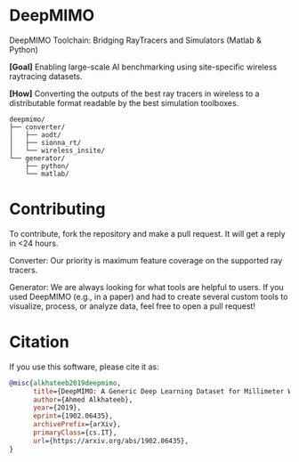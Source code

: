 # DeepMIMO
DeepMIMO Toolchain: Bridging RayTracers and Simulators (Matlab &amp; Python)

**[Goal]** Enabling large-scale AI benchmarking using site-specific wireless raytracing datasets.

**[How]** Converting the outputs of the best ray tracers in wireless to a distributable format readable by the best simulation toolboxes. 

```
deepmimo/
├── converter/
│   ├── aodt/
│   ├── sionna_rt/
│   └── wireless_insite/
└── generator/
    ├── python/
    └── matlab/
```

# Contributing

To contribute, fork the repository and make a pull request. It will get a reply in <24 hours. 

Converter: Our priority is maximum feature coverage on the supported ray tracers. 

Generator: We are always looking for what tools are helpful to users. If you used DeepMIMO (e.g., in a paper) and had to create several custom tools to visualize, process, or analyze data, feel free to open a pull request! 

# Citation

If you use this software, please cite it as:

```bibtex
@misc{alkhateeb2019deepmimo,
      title={DeepMIMO: A Generic Deep Learning Dataset for Millimeter Wave and Massive MIMO Applications}, 
      author={Ahmed Alkhateeb},
      year={2019},
      eprint={1902.06435},
      archivePrefix={arXiv},
      primaryClass={cs.IT},
      url={https://arxiv.org/abs/1902.06435}, 
}
```
